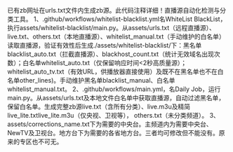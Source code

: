 已有zb网址在urls.txt文件内生成zb源。此代码注释详细！直播源自动化检测与分类工具。
1、.github/workflows/whitelist-blacklist.yml名WhiteList BlackList，执行assets/whitelist-blacklist/main.py。从assets/urls.txt（远程直播源）、live.txt、others.txt（本地直播源）、whitelist_manual.txt（手动维护的白名单）读取直播源，验证有效性后生成./assets/whitelist-blacklist/下：黑名单blacklist_auto.txt（拦截直播源）、blackhost_count.txt（统计无效域名出现次数）；白名单whitelist_auto.txt（仅保留响应时间<2秒高质量源）；whitelist_auto_tv.txt（有效URL，供播放器直接使用）及既不在黑名单也不在白名单other_lines)。手动维护黑名单blacklist_manual、白名单whitelist_manual.txt。
2、.github/workflows/main.yml，名Daily Job，运行main.py。从assets/urls.txt及本地文件白名单中获取直播源，自动过滤黑名单，保留白名单。生成完整zb源live.txt（含所有分类）、live.m3u及精简live_lite.txtlive_lite.m3u（仅央视、卫视等）， others.txt（未分类频道）。
3、assets/corrections_name.txt下为需要的中央台。主频道内为需要中央台、NewTV及卫视台。地方台下为需要的各省地方台。三者均可修改但不能没有。原来的专区也不可无。




